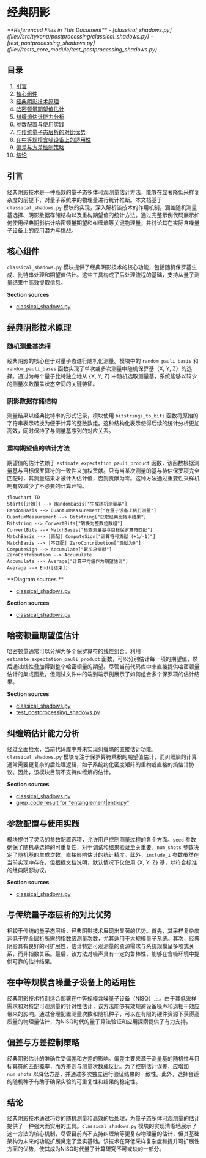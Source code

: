 # 经典阴影

<cite>
**Referenced Files in This Document**   
- [classical_shadows.py](file://src/tyxonq/postprocessing/classical_shadows.py)
- [test_postprocessing_shadows.py](file://tests_core_module/test_postprocessing_shadows.py)
</cite>

## 目录
1. [引言](#引言)
2. [核心组件](#核心组件)
3. [经典阴影技术原理](#经典阴影技术原理)
4. [哈密顿量期望值估计](#哈密顿量期望值估计)
5. [纠缠熵估计能力分析](#纠缠熵估计能力分析)
6. [参数配置与使用实践](#参数配置与使用实践)
7. [与传统量子态层析的对比优势](#与传统量子态层析的对比优势)
8. [在中等规模含噪设备上的适用性](#在中等规模含噪设备上的适用性)
9. [偏差与方差控制策略](#偏差与方差控制策略)
10. [结论](#结论)

## 引言
经典阴影技术是一种高效的量子态多体可观测量估计方法，能够在显著降低采样复杂度的前提下，对量子系统中的物理量进行统计推断。本文档基于 `classical_shadows.py` 模块的实现，深入解析该技术的作用机制，涵盖随机测量基选择、阴影数据存储结构以及重构期望值的统计方法。通过完整示例代码展示如何使用经典阴影估计哈密顿量期望和纠缠熵等关键物理量，并讨论其在实际含噪量子设备上的应用潜力与挑战。

## 核心组件
`classical_shadows.py` 模块提供了经典阴影技术的核心功能，包括随机保罗基生成、比特串处理和期望值估计。这些工具构成了后处理流程的基础，支持从量子测量结果中高效提取信息。

**Section sources**
- [classical_shadows.py](file://src/tyxonq/postprocessing/classical_shadows.py#L1-L115)

## 经典阴影技术原理

### 随机测量基选择
经典阴影的核心在于对量子态进行随机化测量。模块中的 `random_pauli_basis` 和 `random_pauli_bases` 函数实现了单次或多次测量中随机保罗基（X, Y, Z）的选择。通过为每个量子比特独立地从 {X, Y, Z} 中随机选取测量基，系统能够以较少的测量次数覆盖状态空间的关键特征。

### 阴影数据存储结构
测量结果以经典比特串的形式记录，模块使用 `bitstrings_to_bits` 函数将原始的字符串表示转换为便于计算的整数数组。这种结构化表示使得后续的统计分析更加高效，同时保持了与测量基序列的对应关系。

### 重构期望值的统计方法
期望值的估计依赖于 `estimate_expectation_pauli_product` 函数，该函数根据测量基与目标保罗算符的一致性来加权贡献。只有当某次测量的基与待估保罗项完全匹配时，其测量结果才被计入估计值，否则贡献为零。这种方法通过重要性采样机制有效减少了不必要的计算开销。

```mermaid
flowchart TD
Start([开始]) --> RandomBasis["生成随机测量基"]
RandomBasis --> QuantumMeasurement["在量子设备上执行测量"]
QuantumMeasurement --> Bitstring["获取经典比特串结果"]
Bitstring --> ConvertBits["转换为整数位数组"]
ConvertBits --> MatchBasis["检查测量基与目标保罗算符匹配"]
MatchBasis --> |匹配| ComputeSign["计算符号贡献 (+1/-1)"]
MatchBasis --> |不匹配| ZeroContribution["贡献为0"]
ComputeSign --> Accumulate["累加总贡献"]
ZeroContribution --> Accumulate
Accumulate --> Average["计算平均值作为期望估计"]
Average --> End([结束])
```

**Diagram sources **
- [classical_shadows.py](file://src/tyxonq/postprocessing/classical_shadows.py#L70-L110)

**Section sources**
- [classical_shadows.py](file://src/tyxonq/postprocessing/classical_shadows.py#L15-L115)

## 哈密顿量期望值估计
哈密顿量通常可以分解为多个保罗算符的线性组合。利用 `estimate_expectation_pauli_product` 函数，可以分别估计每一项的期望值，然后通过线性叠加得到整个哈密顿量的期望。尽管当前代码库中未直接提供哈密顿量估计的集成函数，但测试文件中的端到端示例展示了如何组合多个保罗项的估计结果。

**Section sources**
- [classical_shadows.py](file://src/tyxonq/postprocessing/classical_shadows.py#L70-L110)
- [test_postprocessing_shadows.py](file://tests_core_module/test_postprocessing_shadows.py#L25-L36)

## 纠缠熵估计能力分析
经过全面检索，当前代码库中并未实现纠缠熵的直接估计功能。`classical_shadows.py` 模块专注于保罗算符乘积的期望值估计，而纠缠熵的计算通常需要更复杂的后处理逻辑，如子系统约化密度矩阵的重构或直接的熵估计协议。因此，该模块目前不支持纠缠熵的估计。

**Section sources**
- [classical_shadows.py](file://src/tyxonq/postprocessing/classical_shadows.py#L1-L115)
- [grep_code result for "entanglement|entropy"](file://src/tyxonq/postprocessing/*.py)

## 参数配置与使用实践
模块提供了灵活的参数配置选项，允许用户控制测量过程的各个方面。`seed` 参数确保了随机基选择的可重复性，对于调试和结果验证至关重要。`num_shots` 参数决定了随机基的生成次数，直接影响估计的统计精度。此外，`include_i` 参数虽然在当前实现中存在，但根据文档说明，默认情况下仅使用 {X, Y, Z} 基，以符合标准的经典阴影协议。

**Section sources**
- [classical_shadows.py](file://src/tyxonq/postprocessing/classical_shadows.py#L15-L40)

## 与传统量子态层析的对比优势
相较于传统的量子态层析，经典阴影技术展现出显著的优势。首先，其采样复杂度远低于完全层析所需的指数级测量次数，尤其适用于大规模量子系统。其次，经典阴影具有良好的可扩展性，估计特定可观测量的资源需求与系统规模呈多项式关系，而非指数关系。最后，该方法对噪声具有一定的鲁棒性，能够在含噪环境中提供可靠的估计结果。

## 在中等规模含噪量子设备上的适用性
经典阴影技术特别适合部署在中等规模含噪量子设备（NISQ）上。由于其低采样需求和对特定可观测量的针对性估计，该方法能够有效规避设备噪声和退相干效应带来的影响。通过合理配置测量次数和随机种子，可以在有限的硬件资源下获得高质量的物理量估计，为NISQ时代的量子算法验证和应用探索提供了有力支持。

## 偏差与方差控制策略
经典阴影估计的准确性受偏差和方差的影响。偏差主要来源于测量基的随机性与目标算符的匹配概率，而方差则与测量次数成反比。为了控制估计误差，应增加 `num_shots` 以降低方差，并通过多次独立运行验证结果的一致性。此外，选择合适的随机种子有助于确保实验的可重复性和结果的稳定性。

## 结论
经典阴影技术通过巧妙的随机测量和高效的后处理，为量子态多体可观测量的估计提供了一种强大而实用的工具。`classical_shadows.py` 模块的实现清晰地展示了这一方法的核心机制，尽管目前尚不支持纠缠熵等更复杂物理量的估计，但其基础架构为未来的功能扩展奠定了坚实基础。该技术在降低采样复杂度和提升可扩展性方面的优势，使其成为NISQ时代量子计算研究不可或缺的一部分。